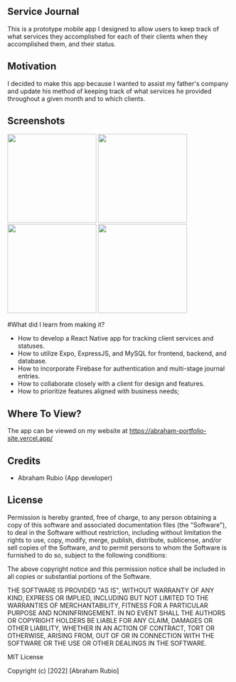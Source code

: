 ## Service Journal
This is a prototype mobile app I designed to allow users to keep track of what services they accomplished for each of their clients when they accomplished them, and their status.

## Motivation
I decided to make this app because I wanted to assist my father's company and update his method of keeping track of what services he provided throughout a given month and to which clients.
 
## Screenshots
<p float="left">
  <img src="https://github.com/Abe-54/Service-Journal-App/assets/93175657/61cbff15-338c-4039-82c3-9a59365c54f3" width="200" />
  <img src="https://github.com/Abe-54/Service-Journal-App/assets/93175657/9465b905-003a-48a3-bf2d-eea2fce8afaf" width="200" />
  <img src="https://github.com/Abe-54/Service-Journal-App/assets/93175657/e88023d8-7984-4e34-a373-53ccade2ccb7" width="200" />
  <img src="https://github.com/Abe-54/Service-Journal-App/assets/93175657/86c72e42-bbde-4d73-91ab-24b2968c9ffb" width="200" />
</p>

#What did I learn from making it?
- How to develop a React Native app for tracking client services and statuses.
- How to utilize Expo, ExpressJS, and MySQL for frontend, backend, and database.
- How to incorporate Firebase for authentication and multi-stage journal entries.
- How to collaborate closely with a client for design and features.
- How to prioritize features aligned with business needs;

## Where To View?
The app can be viewed on my website at https://abraham-portfolio-site.vercel.app/

## Credits
- Abraham Rubio (App developer)


## License
Permission is hereby granted, free of charge, to any person obtaining a copy
of this software and associated documentation files (the "Software"), to deal
in the Software without restriction, including without limitation the rights
to use, copy, modify, merge, publish, distribute, sublicense, and/or sell
copies of the Software, and to permit persons to whom the Software is
furnished to do so, subject to the following conditions:

The above copyright notice and this permission notice shall be included in all
copies or substantial portions of the Software.

THE SOFTWARE IS PROVIDED "AS IS", WITHOUT WARRANTY OF ANY KIND, EXPRESS OR
IMPLIED, INCLUDING BUT NOT LIMITED TO THE WARRANTIES OF MERCHANTABILITY,
FITNESS FOR A PARTICULAR PURPOSE AND NONINFRINGEMENT. IN NO EVENT SHALL THE
AUTHORS OR COPYRIGHT HOLDERS BE LIABLE FOR ANY CLAIM, DAMAGES OR OTHER
LIABILITY, WHETHER IN AN ACTION OF CONTRACT, TORT OR OTHERWISE, ARISING FROM,
OUT OF OR IN CONNECTION WITH THE SOFTWARE OR THE USE OR OTHER DEALINGS IN THE
SOFTWARE.

MIT License

Copyright (c) [2022] [Abraham Rubio]
